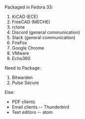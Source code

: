 Packaged in Fedora 33: 
1. KiCAD (ECE)
2. FreeCAD (MECHE)
3. rclone
4. Discord (general communication)
5. Slack (general communication)
6. FireFox
7. Google Chrome
8. VMware
9. Echo360



Need to Package:
1. Bitwarden
2. Pulse Secure


Else:
- PDF clients
- Email clients
-- Thunderbird
- Text editors
--  atom
